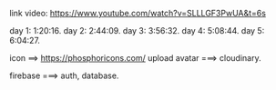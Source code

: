 link video: https://www.youtube.com/watch?v=SLLLGF3PwUA&t=6s


day 1:  1:20:16.
day 2:  2:44:09.
day 3:  3:56:32.
day 4:  5:08:44.
day 5:  6:04:27.


icon ==> https://phosphoricons.com/
upload avatar ===> cloudinary.

firebase ===> auth, database.